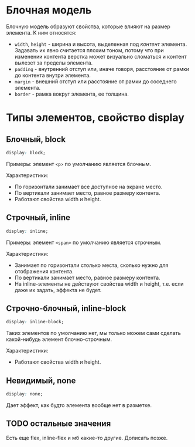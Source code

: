 # Блочная модель

Блочную модель образуют свойства, которые влияют на размер элемента. К ним относятся:

* `width`, `height` - ширина и высота, выделенная под *контент* элемента. Задавать их явно считается плохим тоном, потому что при изменении контента верстка может визуально сломаться и контент вылезет за пределы элемента.
* `padding` - внутренний отступ или, иначе говоря, расстояние от рамки до контента внутри элемента.
* `margin` - внешний отступ или расстояние от рамки до соседнего элемента.
* `border` - рамка вокруг элемента, ее толщина.

# Типы элементов, свойство display

## Блочный, block

```css
display: block;
```

Примеры: элемент `<p>` по умолчанию является блочным.

Характеристики:

* По горизонтали занимает все доступное на экране место.
* По вертикали занимает место, равное размеру контента.
* Работают свойства width и height.

## Строчный, inline

```css
display: inline;
```

Примеры: элемент `<span>` по умолчанию является строчным.

Характеристики:

* Занимает по горизонтали столько места, сколько нужно для отображения контента.
* По вертикали занимает место, равное размеру контента.
* На inline-элементы не действуют свойства width и height, т.е. если даже их задать, эффекта не будет.

## Строчно-блочный, inline-block

```css
display: inline-block;
```

Таких элементов по умолчанию нет, мы только можем сами сделать какой-нибудь элемент блочно-строчным.

Характеристики:

* Работают свойства width и height.

## Невидимый, none

```css
display: none;
```

Дает эффект, как будто элемента вообще нет в разметке.

## TODO остальные значения

Есть еще flex, inline-flex и мб какие-то другие. Дописать позже.